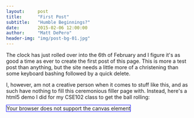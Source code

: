 ```yaml
---
layout:     post
title:      "First Post"
subtitle:   "Humble Beginnings?"
date:       2015-02-06 12:00:00
author:     "Matt DePero"
header-img: "img/post-bg-01.jpg"
---
```


<p>The clock has just rolled over into the 6th of February and I figure it's as good a time as ever to create the first post of this page. This is more a test post than anything, but the site needs a little more of a christening than some keyboard bashing followed by a quick delete.</p>

<p>I, however, am not a creative person when it comes to stuff like this, and as such have nothing to fill this ceremonious filler page with. Instead, here's a html5 demo I did for my CSE102 class to get the ball rolling: </p>
<script type="text/javascript">
	/*Canvas Control Javascript
	 *
	 *All Code by Matt DePero
	 *
	 */
	 	var rotate = 0;
		window.onload = function(){
			var fps = 50;
			var timer = setInterval(run,1000/fps);
		}
		function run(){
			var ctx=document.getElementById("myCanvas").getContext("2d");
			ctx.fillStyle="#FFF";
			ctx.fillRect(0,0,400,300);
			ctx.fillStyle="#00F";
			ctx.beginPath();
			ctx.arc((Math.cos(rotate)*70)+200, (Math.sin(rotate)*70)+150, 50, 0, 2 * Math.PI, false);
			ctx.fill();
			rotate += .05;
		}
</script>
<p class="text-center">
	<canvas id="myCanvas" width="400px" height="300px" style="border:1px solid #00F;">Your browser does not support the canvas element</canvas>
</p>


<!--Template Stuff
<blockquote></blockquote>
<a href="#">
    <img src="{{ site.baseurl }}/img/post-sample-image.jpg" alt="Post Sample Image">
</a>
<span class="caption text-muted">Picture Caption</span>
-->
